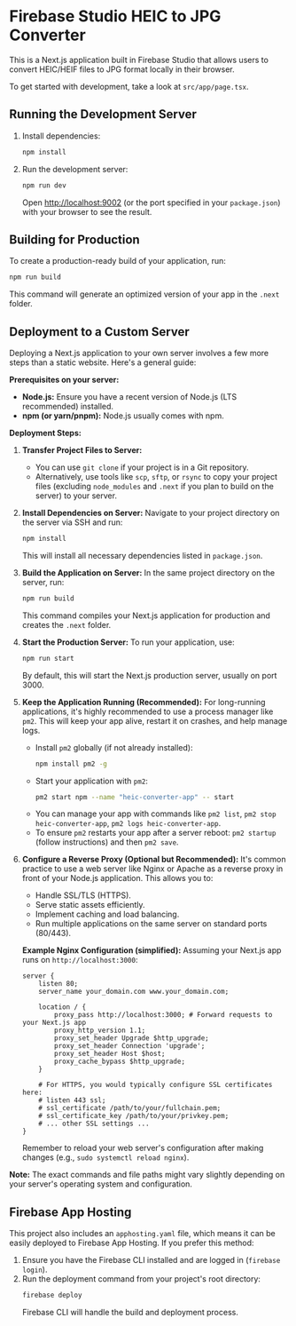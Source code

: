 # Firebase Studio HEIC to JPG Converter

This is a Next.js application built in Firebase Studio that allows users to convert HEIC/HEIF files to JPG format locally in their browser.

To get started with development, take a look at `src/app/page.tsx`.

## Running the Development Server

1. Install dependencies:
   ```bash
   npm install
   ```
2. Run the development server:
   ```bash
   npm run dev
   ```
   Open [http://localhost:9002](http://localhost:9002) (or the port specified in your `package.json`) with your browser to see the result.

## Building for Production

To create a production-ready build of your application, run:
```bash
npm run build
```
This command will generate an optimized version of your app in the `.next` folder.

## Deployment to a Custom Server

Deploying a Next.js application to your own server involves a few more steps than a static website. Here's a general guide:

**Prerequisites on your server:**
*   **Node.js:** Ensure you have a recent version of Node.js (LTS recommended) installed.
*   **npm (or yarn/pnpm):** Node.js usually comes with npm.

**Deployment Steps:**

1.  **Transfer Project Files to Server:**
    *   You can use `git clone` if your project is in a Git repository.
    *   Alternatively, use tools like `scp`, `sftp`, or `rsync` to copy your project files (excluding `node_modules` and `.next` if you plan to build on the server) to your server.

2.  **Install Dependencies on Server:**
    Navigate to your project directory on the server via SSH and run:
    ```bash
    npm install
    ```
    This will install all necessary dependencies listed in `package.json`.

3.  **Build the Application on Server:**
    In the same project directory on the server, run:
    ```bash
    npm run build
    ```
    This command compiles your Next.js application for production and creates the `.next` folder.

4.  **Start the Production Server:**
    To run your application, use:
    ```bash
    npm run start
    ```
    By default, this will start the Next.js production server, usually on port 3000.

5.  **Keep the Application Running (Recommended):**
    For long-running applications, it's highly recommended to use a process manager like `pm2`. This will keep your app alive, restart it on crashes, and help manage logs.
    *   Install `pm2` globally (if not already installed):
        ```bash
        npm install pm2 -g
        ```
    *   Start your application with `pm2`:
        ```bash
        pm2 start npm --name "heic-converter-app" -- start
        ```
    *   You can manage your app with commands like `pm2 list`, `pm2 stop heic-converter-app`, `pm2 logs heic-converter-app`.
    *   To ensure `pm2` restarts your app after a server reboot: `pm2 startup` (follow instructions) and then `pm2 save`.

6.  **Configure a Reverse Proxy (Optional but Recommended):**
    It's common practice to use a web server like Nginx or Apache as a reverse proxy in front of your Node.js application. This allows you to:
    *   Handle SSL/TLS (HTTPS).
    *   Serve static assets efficiently.
    *   Implement caching and load balancing.
    *   Run multiple applications on the same server on standard ports (80/443).

    **Example Nginx Configuration (simplified):**
    Assuming your Next.js app runs on `http://localhost:3000`:
    ```nginx
    server {
        listen 80;
        server_name your_domain.com www.your_domain.com;

        location / {
            proxy_pass http://localhost:3000; # Forward requests to your Next.js app
            proxy_http_version 1.1;
            proxy_set_header Upgrade $http_upgrade;
            proxy_set_header Connection 'upgrade';
            proxy_set_header Host $host;
            proxy_cache_bypass $http_upgrade;
        }

        # For HTTPS, you would typically configure SSL certificates here:
        # listen 443 ssl;
        # ssl_certificate /path/to/your/fullchain.pem;
        # ssl_certificate_key /path/to/your/privkey.pem;
        # ... other SSL settings ...
    }
    ```
    Remember to reload your web server's configuration after making changes (e.g., `sudo systemctl reload nginx`).

**Note:** The exact commands and file paths might vary slightly depending on your server's operating system and configuration.

## Firebase App Hosting

This project also includes an `apphosting.yaml` file, which means it can be easily deployed to Firebase App Hosting. If you prefer this method:

1.  Ensure you have the Firebase CLI installed and are logged in (`firebase login`).
2.  Run the deployment command from your project's root directory:
    ```bash
    firebase deploy
    ```
    Firebase CLI will handle the build and deployment process.
```